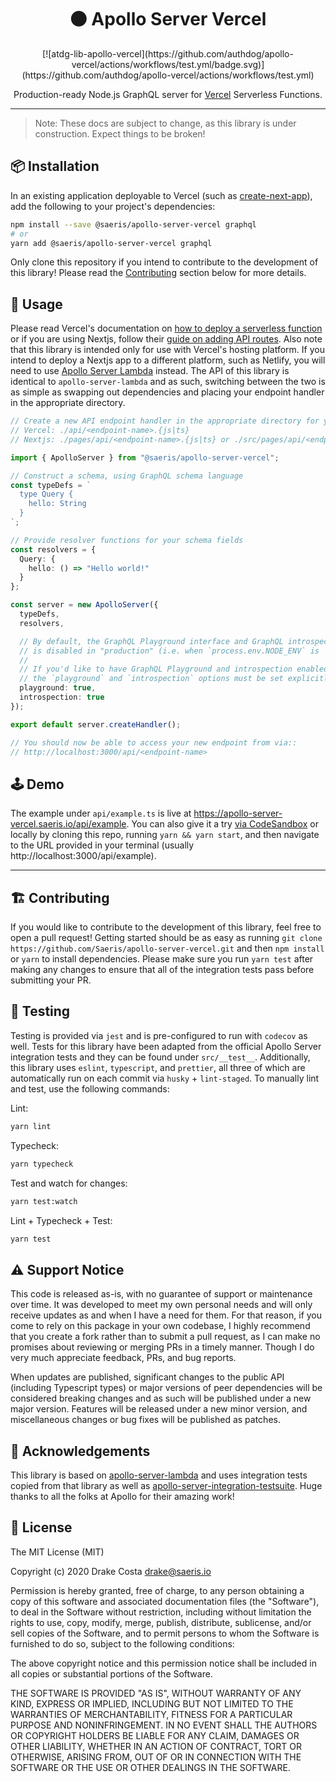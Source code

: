 <h1 align="center" style="display: block; text-align: center;">⚫ Apollo Server Vercel</h1>
<p align="center"><!--<a href="https://www.npmjs.org/package/@saeris/apollo-server-vercel"><img src="https://img.shields.io/npm/v/@saeris/apollo-server-vercel.svg?style=flat" alt="npm"></a>
  <a href="https://codecov.io/gh/Saeris/apollo-server-vercel"><img src="https://codecov.io/gh/Saeris/apollo-server-vercel/branch/master/graph/badge.svg" alt="codecov"/></a></p>-->
[![atdg-lib-apollo-vercel](https://github.com/authdog/apollo-vercel/actions/workflows/test.yml/badge.svg)](https://github.com/authdog/apollo-vercel/actions/workflows/test.yml)  

</p>
  
  
<p align="center">Production-ready Node.js GraphQL server for <a href="https://vercel.com/">Vercel</a> Serverless Functions</a>.</p>

---

> Note: These docs are subject to change, as this library is under construction. Expect things to be broken!

## 📦 Installation

In an existing application deployable to Vercel (such as [create-next-app](https://nextjs.org/blog/create-next-app)), add the following to your project's dependencies:

```bash
npm install --save @saeris/apollo-server-vercel graphql
# or
yarn add @saeris/apollo-server-vercel graphql
```

Only clone this repository if you intend to contribute to the development of this library! Please read the [Contributing](#%EF%B8%8F-contributing) section below for more details.

## 🔧 Usage

Please read Vercel's documentation on [how to deploy a serverless function](https://vercel.com/docs/serverless-functions/introduction) or if you are using Nextjs, follow their [guide on adding API routes](https://nextjs.org/docs/api-routes/introduction). Also note that this library is intended only for use with Vercel's hosting platform. If you intend to deploy a Nextjs app to a different platform, such as Netlify, you will need to use [Apollo Server Lambda](https://www.apollographql.com/docs/apollo-server/deployment/netlify/) instead. The API of this library is identical to `apollo-server-lambda` and as such, switching between the two is as simple as swapping out dependencies and placing your endpoint handler in the appropriate directory.

```typescript
// Create a new API endpoint handler in the appropriate directory for your project:
// Vercel: ./api/<endpoint-name>.{js|ts}
// Nextjs: ./pages/api/<endpoint-name>.{js|ts} or ./src/pages/api/<endpoint-name>.{js|ts}

import { ApolloServer } from "@saeris/apollo-server-vercel";

// Construct a schema, using GraphQL schema language
const typeDefs = `
  type Query {
    hello: String
  }
`;

// Provide resolver functions for your schema fields
const resolvers = {
  Query: {
    hello: () => "Hello world!"
  }
};

const server = new ApolloServer({
  typeDefs,
  resolvers,

  // By default, the GraphQL Playground interface and GraphQL introspection
  // is disabled in "production" (i.e. when `process.env.NODE_ENV` is `production`).
  //
  // If you'd like to have GraphQL Playground and introspection enabled in production,
  // the `playground` and `introspection` options must be set explicitly to `true`.
  playground: true,
  introspection: true
});

export default server.createHandler();

// You should now be able to access your new endpoint from via::
// http://localhost:3000/api/<endpoint-name>
```

## 🕹️ Demo

The example under `api/example.ts` is live at https://apollo-server-vercel.saeris.io/api/example. You can also give it a try [via CodeSandbox](https://codesandbox.io/s/apollo-server-vercel-demo-oumls?file=/pages/api/demo.ts) or locally by cloning this repo, running `yarn && yarn start`, and then navigate to the URL provided in your terminal (usually http://localhost:3000/api/example).

---

## 🏗️ Contributing

If you would like to contribute to the development of this library, feel free to open a pull request! Getting started should be as easy as running `git clone https://github.com/Saeris/apollo-server-vercel.git` and then `npm install` or `yarn` to install dependencies. Please make sure you run `yarn test` after making any changes to ensure that all of the integration tests pass before submitting your PR.

## 🧪 Testing

Testing is provided via `jest` and is pre-configured to run with `codecov` as well. Tests for this library have been adapted from the official Apollo Server integration tests and they can be found under `src/__test__`. Additionally, this library uses `eslint`, `typescript`, and `prettier`, all three of which are automatically run on each commit via `husky` + `lint-staged`. To manually lint and test, use the following commands:

Lint:

```bash
yarn lint
```

Typecheck:

```bash
yarn typecheck
```

Test and watch for changes:

```bash
yarn test:watch
```

Lint + Typecheck + Test:

```bash
yarn test
```

## ⚠️ Support Notice

This code is released as-is, with no guarantee of support or maintenance over time. It was developed to meet my own personal needs and will only receive updates as and when I have a need for them. For that reason, if you come to rely on this package in your own codebase, I highly recommend that you create a fork rather than to submit a pull request, as I can make no promises about reviewing or merging PRs in a timely manner. Though I do very much appreciate feedback, PRs, and bug reports.

When updates are published, significant changes to the public API (including Typescript types) or major versions of peer dependencies will be considered breaking changes and as such will be published under a new major version. Features will be released under a new minor version, and miscellaneous changes or bug fixes will be published as patches.

## 📣 Acknowledgements

This library is based on [apollo-server-lambda](https://github.com/apollographql/apollo-server/tree/main/packages/apollo-server-lambda) and uses integration tests copied from that library as well as [apollo-server-integration-testsuite](https://github.com/apollographql/apollo-server/tree/main/packages/apollo-server-integration-testsuite). Huge thanks to all the folks at Apollo for their amazing work!

## 🥂 License

The MIT License (MIT)

Copyright (c) 2020 Drake Costa drake@saeris.io

Permission is hereby granted, free of charge, to any person obtaining a copy of this software and associated documentation files (the "Software"), to deal in the Software without restriction, including without limitation the rights to use, copy, modify, merge, publish, distribute, sublicense, and/or sell copies of the Software, and to permit persons to whom the Software is furnished to do so, subject to the following conditions:

The above copyright notice and this permission notice shall be included in all copies or substantial portions of the Software.

THE SOFTWARE IS PROVIDED "AS IS", WITHOUT WARRANTY OF ANY KIND, EXPRESS OR IMPLIED, INCLUDING BUT NOT LIMITED TO THE WARRANTIES OF MERCHANTABILITY, FITNESS FOR A PARTICULAR PURPOSE AND NONINFRINGEMENT. IN NO EVENT SHALL THE AUTHORS OR COPYRIGHT HOLDERS BE LIABLE FOR ANY CLAIM, DAMAGES OR OTHER LIABILITY, WHETHER IN AN ACTION OF CONTRACT, TORT OR OTHERWISE, ARISING FROM, OUT OF OR IN CONNECTION WITH THE SOFTWARE OR THE USE OR OTHER DEALINGS IN THE SOFTWARE.
